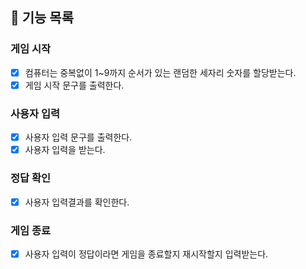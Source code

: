 ## 📄   기능 목록

### 게임 시작
- [x] 컴퓨터는 중복없이 1~9까지 순서가 있는 랜덤한 세자리 숫자를 할당받는다.
- [x] 게임 시작 문구를 출력한다.
### 사용자 입력
- [x] 사용자 입력 문구를 출력한다.
- [x] 사용자 입력을 받는다.
### 정답 확인
- [x] 사용자 입력결과를 확인한다.
### 게임 종료
- [x] 사용자 입력이 정답이라면 게임을 종료할지 재시작할지 입력받는다.